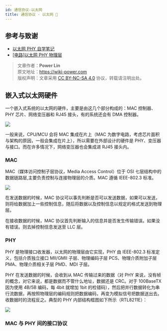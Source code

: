 ```yaml
---
id: 通信协议-以太网
title: 通信协议 - 以太网 🚧
---
```


## 参考与致谢

- [以太网 PHY 自学笔记](https://zhuanlan.zhihu.com/p/102296622)
- [[电路]以太网 PHY 物理层](https://zhenhuizhang.tk/post/dian-lu-yi-tai-wang-phy-wu-li-ceng/)

> 文章作者：**Power Lin**  
> 原文地址：<https://wiki-power.com>  
> 版权声明：文章采用 [CC BY-NC-SA 4.0](https://creativecommons.org/licenses/by/4.0/deed.zh) 协议，转载请注明出处。

## 嵌入式以太网硬件

一个嵌入式系统的以太网的硬件，主要是由这几个部分构成的：MAC 控制器、PHY 芯片、网络变压器和 RJ45 接头，有的系统还会有 DMA 控制器。

![](https://cos.wiki-power.com/img/20220627163525.png)

一般来说，CPU/MCU 会将 MAC 集成在片上（MAC 为数字电路，考虑芯片面积与架构的原因，一般会集成在片上），所以需要在外部设计的硬件是 PHY、变压器与接口。而在许多情况下，网络变压器也会集成进 RJ45 接头内。

### MAC

MAC（媒体访问控制子层协议，Media Access Control）位于 OSI 七层结构中的数据链路层,主要负责控制与连接物理层的介质。MAC 遵循 IEEE-802.3 标准。

![](https://cos.wiki-power.com/img/20220627171622.png)

在发送数据的时候，MAC 协议可以事先判断是否可以发送数据，如果可以发送，则将给数据加上一些控制信息，随后将数据以及控制信息以规定的格式发送到物理层。

在接收数据的时候，MAC 协议首先判断输入的信息并是否发生传输错误。如果没有错误。则去掉控制信息发送至 LLC 层。

### PHY

PHY 是物理接口收发器，以太网的物理层由它实现，PHY 由 IEEE-802.3 标准定义，包括介质独立接口 MII/GMII 子层、物理编码子层 PCS、物理介质附加子层 PMA、物理介质相关子层 PMD、MDI 子层。

PHY 在发送数据的时候，会收到从 MAC 传输过来的数据（对 PHY 来说，没有帧的概念，对它来说，都是数据而不管什么地址，数据还是 CRC。对于 100BaseTX 因为使用 4B/5B 编码，每 4bit 就增加 1bit 的检错码），然后把并行数据转化为串行流数据，再按照物理层的编码规则把数据编码，再变为模拟信号把数据送出去。收数据时的流程反之。典型的 PHY 内部结构框图如下所示（RTL8211E）：

![](https://cos.wiki-power.com/img/20220627171548.png)

### MAC 与 PHY 间的接口协议


